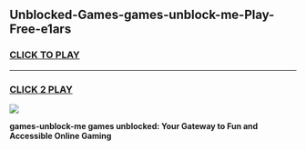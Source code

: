 
## Unblocked-Games-games-unblock-me-Play-Free-e1ars
<h3>
<a href="https://premium76.site?title=games-unblock-me&ref=20M">CLICK TO PLAY</a></h3>
<hr>

<h3>
<a href="https://premium76.site?title=games-unblock-me&ref=20M">CLICK 2 PLAY</a>
  
</h3>

<a href="https://premium76.site?title=games-unblock-me&ref=19M"><img src="https://clearcache.store/games.png"></a>


**games-unblock-me games unblocked: Your Gateway to Fun and Accessible Online Gaming**
